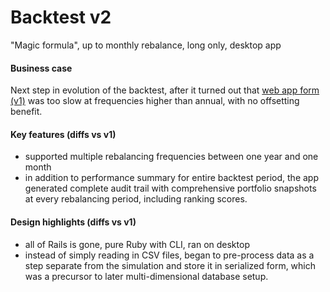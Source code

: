 # Backtest v2
"Magic formula", up to monthly rebalance, long only, desktop app


#### Business case

Next step in evolution of the backtest, after it turned out that [web app form (v1)](https://github.com/Tim-K-DFW/vultures) was too slow at frequencies higher than annual, with no offsetting benefit.

#### Key features (diffs vs v1)

- supported multiple rebalancing frequencies between one year and one month
- in addition to performance summary for entire backtest period, the app generated complete audit trail with comprehensive portfolio snapshots at every rebalancing period, including ranking scores.

#### Design highlights (diffs vs v1)

- all of Rails is gone, pure Ruby with CLI, ran on desktop
- instead of simply reading in CSV files, began to pre-process data as a step separate from the simulation and store it in serialized form, which was a precursor to later multi-dimensional database setup.
